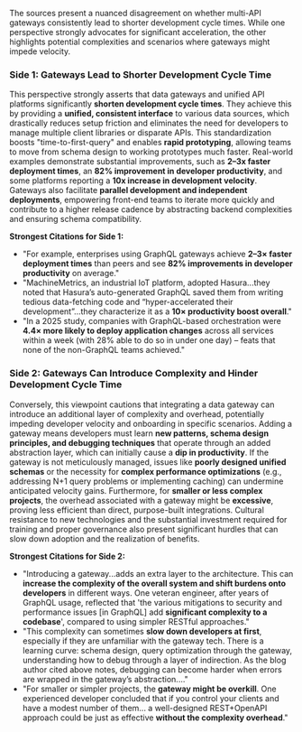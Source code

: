 The sources present a nuanced disagreement on whether multi-API gateways consistently lead to shorter development cycle times. While one perspective strongly advocates for significant acceleration, the other highlights potential complexities and scenarios where gateways might impede velocity.

### Side 1: Gateways Lead to Shorter Development Cycle Time

This perspective strongly asserts that data gateways and unified API platforms significantly **shorten development cycle times**. They achieve this by providing a **unified, consistent interface** to various data sources, which drastically reduces setup friction and eliminates the need for developers to manage multiple client libraries or disparate APIs. This standardization boosts "time-to-first-query" and enables **rapid prototyping**, allowing teams to move from schema design to working prototypes much faster. Real-world examples demonstrate substantial improvements, such as **2–3x faster deployment times**, an **82% improvement in developer productivity**, and some platforms reporting a **10x increase in development velocity**. Gateways also facilitate **parallel development and independent deployments**, empowering front-end teams to iterate more quickly and contribute to a higher release cadence by abstracting backend complexities and ensuring schema compatibility.

**Strongest Citations for Side 1:**
*   "For example, enterprises using GraphQL gateways achieve **2–3× faster deployment times** than peers and see **82% improvements in developer productivity** on average."
*   "MachineMetrics, an industrial IoT platform, adopted Hasura...they noted that Hasura’s auto-generated GraphQL saved them from writing tedious data-fetching code and “hyper-accelerated their development”...they characterize it as a **10× productivity boost overall**."
*   "In a 2025 study, companies with GraphQL-based orchestration were **4.4× more likely to deploy application changes** across all services within a week (with 28% able to do so in under one day) – feats that none of the non-GraphQL teams achieved."

### Side 2: Gateways Can Introduce Complexity and Hinder Development Cycle Time

Conversely, this viewpoint cautions that integrating a data gateway can introduce an additional layer of complexity and overhead, potentially impeding developer velocity and onboarding in specific scenarios. Adding a gateway means developers must learn **new patterns, schema design principles, and debugging techniques** that operate through an added abstraction layer, which can initially cause a **dip in productivity**. If the gateway is not meticulously managed, issues like **poorly designed unified schemas** or the necessity for **complex performance optimizations** (e.g., addressing N+1 query problems or implementing caching) can undermine anticipated velocity gains. Furthermore, for **smaller or less complex projects**, the overhead associated with a gateway might be **excessive**, proving less efficient than direct, purpose-built integrations. Cultural resistance to new technologies and the substantial investment required for training and proper governance also present significant hurdles that can slow down adoption and the realization of benefits.

**Strongest Citations for Side 2:**
*   "Introducing a gateway...adds an extra layer to the architecture. This can **increase the complexity of the overall system and shift burdens onto developers** in different ways. One veteran engineer, after years of GraphQL usage, reflected that 'the various mitigations to security and performance issues [in GraphQL] add **significant complexity to a codebase**', compared to using simpler RESTful approaches."
*   "This complexity can sometimes **slow down developers at first**, especially if they are unfamiliar with the gateway tech. There is a learning curve: schema design, query optimization through the gateway, understanding how to debug through a layer of indirection. As the blog author cited above notes, debugging can become harder when errors are wrapped in the gateway’s abstraction...."
*   "For smaller or simpler projects, the **gateway might be overkill**. One experienced developer concluded that if you control your clients and have a modest number of them... a well-designed REST+OpenAPI approach could be just as effective **without the complexity overhead**."
